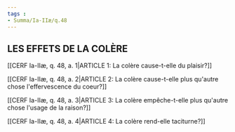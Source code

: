 ```yaml
---
tags : 
- Summa/Ia-IIæ/q.48
---
```


## LES EFFETS DE LA COLÈRE

[[CERF Ia-IIæ, q. 48, a. 1|ARTICLE 1: La colère cause-t-elle du plaisir?]]

[[CERF Ia-IIæ, q. 48, a. 2|ARTICLE 2: La colère cause-t-elle plus qu'autre chose l'effervescence du coeur?]]

[[CERF Ia-IIæ, q. 48, a. 3|ARTICLE 3: La colère empêche-t-elle plus qu'autre chose l'usage de la raison?]]

[[CERF Ia-IIæ, q. 48, a. 4|ARTICLE 4: La colère rend-elle taciturne?]]

